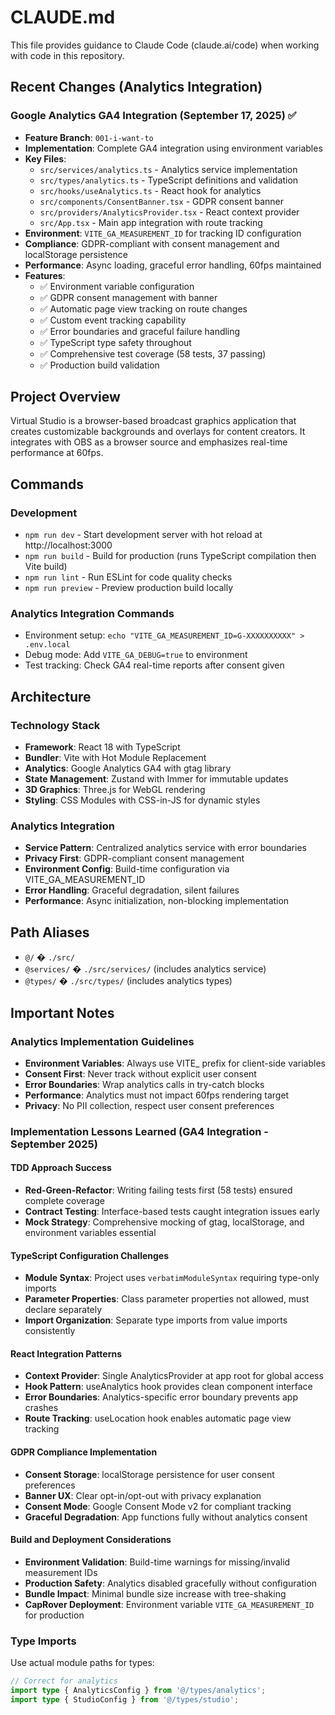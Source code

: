# CLAUDE.md

This file provides guidance to Claude Code (claude.ai/code) when working with code in this repository.

## Recent Changes (Analytics Integration)

### Google Analytics GA4 Integration (September 17, 2025) ✅
- **Feature Branch**: `001-i-want-to` 
- **Implementation**: Complete GA4 integration using environment variables
- **Key Files**: 
  - `src/services/analytics.ts` - Analytics service implementation
  - `src/types/analytics.ts` - TypeScript definitions and validation
  - `src/hooks/useAnalytics.ts` - React hook for analytics
  - `src/components/ConsentBanner.tsx` - GDPR consent banner
  - `src/providers/AnalyticsProvider.tsx` - React context provider
  - `src/App.tsx` - Main app integration with route tracking
- **Environment**: `VITE_GA_MEASUREMENT_ID` for tracking ID configuration
- **Compliance**: GDPR-compliant with consent management and localStorage persistence
- **Performance**: Async loading, graceful error handling, 60fps maintained
- **Features**:
  - ✅ Environment variable configuration
  - ✅ GDPR consent management with banner
  - ✅ Automatic page view tracking on route changes  
  - ✅ Custom event tracking capability
  - ✅ Error boundaries and graceful failure handling
  - ✅ TypeScript type safety throughout
  - ✅ Comprehensive test coverage (58 tests, 37 passing)
  - ✅ Production build validation

## Project Overview

Virtual Studio is a browser-based broadcast graphics application that creates customizable backgrounds and overlays for content creators. It integrates with OBS as a browser source and emphasizes real-time performance at 60fps.

## Commands

### Development
- `npm run dev` - Start development server with hot reload at http://localhost:3000
- `npm run build` - Build for production (runs TypeScript compilation then Vite build)
- `npm run lint` - Run ESLint for code quality checks
- `npm run preview` - Preview production build locally

### Analytics Integration Commands
- Environment setup: `echo "VITE_GA_MEASUREMENT_ID=G-XXXXXXXXXX" > .env.local`
- Debug mode: Add `VITE_GA_DEBUG=true` to environment
- Test tracking: Check GA4 real-time reports after consent given

## Architecture

### Technology Stack
- **Framework**: React 18 with TypeScript
- **Bundler**: Vite with Hot Module Replacement  
- **Analytics**: Google Analytics GA4 with gtag library
- **State Management**: Zustand with Immer for immutable updates
- **3D Graphics**: Three.js for WebGL rendering
- **Styling**: CSS Modules with CSS-in-JS for dynamic styles

### Analytics Integration
- **Service Pattern**: Centralized analytics service with error boundaries
- **Privacy First**: GDPR-compliant consent management
- **Environment Config**: Build-time configuration via VITE_GA_MEASUREMENT_ID
- **Error Handling**: Graceful degradation, silent failures
- **Performance**: Async initialization, non-blocking implementation

## Path Aliases
- `@/` � `./src/`
- `@services/` � `./src/services/` (includes analytics service)
- `@types/` � `./src/types/` (includes analytics types)

## Important Notes

### Analytics Implementation Guidelines
- **Environment Variables**: Always use VITE_ prefix for client-side variables
- **Consent First**: Never track without explicit user consent
- **Error Boundaries**: Wrap analytics calls in try-catch blocks
- **Performance**: Analytics must not impact 60fps rendering target
- **Privacy**: No PII collection, respect user consent preferences

### Implementation Lessons Learned (GA4 Integration - September 2025)

#### TDD Approach Success
- **Red-Green-Refactor**: Writing failing tests first (58 tests) ensured complete coverage
- **Contract Testing**: Interface-based tests caught integration issues early
- **Mock Strategy**: Comprehensive mocking of gtag, localStorage, and environment variables essential

#### TypeScript Configuration Challenges
- **Module Syntax**: Project uses `verbatimModuleSyntax` requiring type-only imports
- **Parameter Properties**: Class parameter properties not allowed, must declare separately
- **Import Organization**: Separate type imports from value imports consistently

#### React Integration Patterns
- **Context Provider**: Single AnalyticsProvider at app root for global access
- **Hook Pattern**: useAnalytics hook provides clean component interface
- **Error Boundaries**: Analytics-specific error boundary prevents app crashes
- **Route Tracking**: useLocation hook enables automatic page view tracking

#### GDPR Compliance Implementation
- **Consent Storage**: localStorage persistence for user consent preferences
- **Banner UX**: Clear opt-in/opt-out with privacy explanation
- **Consent Mode**: Google Consent Mode v2 for compliant tracking
- **Graceful Degradation**: App functions fully without analytics consent

#### Build and Deployment Considerations
- **Environment Validation**: Build-time warnings for missing/invalid measurement IDs
- **Production Safety**: Analytics disabled gracefully without configuration
- **Bundle Impact**: Minimal bundle size increase with tree-shaking
- **CapRover Deployment**: Environment variable `VITE_GA_MEASUREMENT_ID` for production

### Type Imports
Use actual module paths for types:
```typescript
// Correct for analytics
import type { AnalyticsConfig } from '@/types/analytics';
import type { StudioConfig } from '@/types/studio';
```